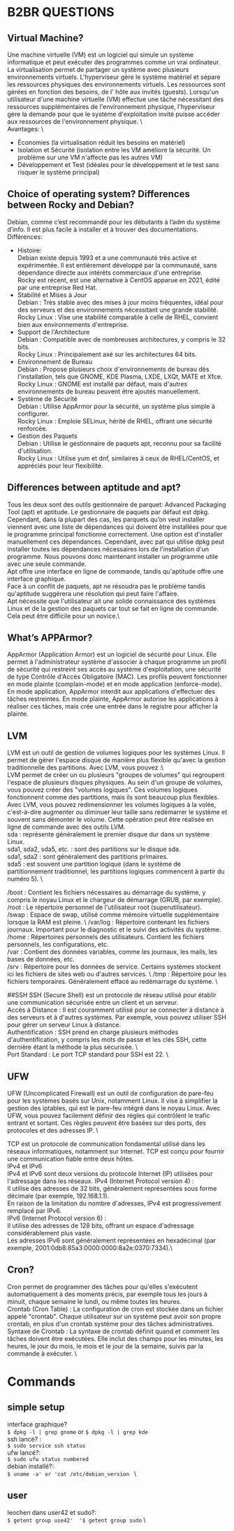 # B2BR QUESTIONS

## Virtual Machine? 
Une machine virtuelle (VM) est un logiciel qui simule un système informatique et peut exécuter des programmes comme un vrai ordinateur.
La virtualisation permet de partager un système avec plusieurs environnements virtuels. L'hyperviseur gère le système matériel et sépare les ressources physiques des environnements virtuels. Les ressources sont gérées en fonction des besoins, de l' hôte aux invités (guests). Lorsqu'un utilisateur d'une machine virtuelle (VM) effectue une tâche nécessitant des ressources supplémentaires de l'environnement physique, l'hyperviseur gère la demande pour que le système d'exploitation invité puisse accéder aux ressources de l'environnement physique. \  
Avantages:  \
- Économies (la virtualisation réduit les besoins en matériel)
- Isolation et Sécurité (isolation entre les VM améliore la sécurité. Un problème sur une VM n'affecte pas les autres VM)
- Développement et Test (idéales pour le développement et le test sans risquer le système principal)

## Choice of operating system? Differences between Rocky and Debian?
Debian, comme c’est recommandé pour les débutants à l’adm du système d’info. Il est plus facile à installer et à trouver des documentations.
Différences:  
- Histoire:\
Debian existe depuis 1993 et a une communauté très active et expérimentée. Il est entièrement développé par la communauté, sans dépendance directe aux intérêts commerciaux d'une entreprise.  
Rocky est récent, est une alternative à CentOS apparue en 2021, édité par une entreprise Red Hat.   
- Stabilité et Mises à Jour\
Debian : Très stable avec des mises à jour moins fréquentes, idéal pour des serveurs et des environnements nécessitant une grande stabilité.  
Rocky Linux : Vise une stabilité comparable à celle de RHEL, convient bien aux environnements d'entreprise.  
- Support de l'Architecture\
Debian : Compatible avec de nombreuses architectures, y compris le 32 bits.  
Rocky Linux : Principalement axé sur les architectures 64 bits.
- Environnement de Bureau\
Debian : Propose plusieurs choix d'environnements de bureau dès l'installation, tels que GNOME, KDE Plasma, LXDE, LXQt, MATE et Xfce.  
Rocky Linux : GNOME est installé par défaut, mais d'autres environnements de bureau peuvent être ajoutés manuellement.  
- Système de Sécurité\
Debian : Utilise AppArmor pour la sécurité, un système plus simple à configurer.  
Rocky Linux : Emploie SELinux, hérité de RHEL, offrant une sécurité renforcée.  
- Gestion des Paquets\
Debian : Utilise le gestionnaire de paquets apt, reconnu pour sa facilité d'utilisation.  
Rocky Linux : Utilise yum et dnf, similaires à ceux de RHEL/CentOS, et appréciés pour leur flexibilité.

## Differences between aptitude and apt? 
Tous les deux sont des outils gestionnaire de parquet: Advanced Packaging Tool (apt) et aptitude. Le gestionnaire de paquets par défaut est dpkg.  Cependant, dans la plupart des cas, les parquets qu’on veut installer viennent avec une liste de dépendances qui doivent être installées pour que le programme principal fonctionne correctement. Une option est d'installer manuellement ces dépendances. Cependant, avec pat qui utilise dpkg peut installer toutes les dépendances nécessaires lors de l'installation d'un programme. Nous pouvons donc maintenant installer un programme utile avec une seule commande.\
Apt offre une interface en ligne de commande, tandis qu'aptitude offre une interface graphique.  \
Face à un conflit de paquets, apt ne résoudra pas le problème tandis qu'aptitude suggérera une résolution qui peut faire l'affaire.  
​Apt nécessite que l'utilisateur ait une solide connaissance des systèmes Linux et de la gestion des paquets car tout se fait en ligne de commande. Cela peut être difficile pour un novice.\

## What’s APPArmor?
AppArmor (Application Armor) est un logiciel de sécurité pour Linux. Elle permet à l'administrateur système d'associer à chaque programme un profil de sécurité qui restreint ses accès au système d'exploitation, une sécurité de type Contrôle d'Accès Obligatoire (MAC).  Les profils peuvent fonctionner en mode plainte (complain-mode) et en mode application (enforce-mode). En mode application, AppArmor interdit aux applications d'effectuer des tâches restreintes. En mode plainte, AppArmor autorise les applications à réaliser ces tâches, mais crée une entrée dans le registre pour afficher la plainte.   

## LVM
LVM est un outil de gestion de volumes logiques pour les systèmes Linux. Il permet de gérer l'espace disque de manière plus flexible qu'avec la gestion traditionnelle des partitions. Avec LVM, vous pouvez :\  
LVM permet de créer un ou plusieurs "groupes de volumes" qui regroupent l'espace de plusieurs disques physiques.
Au sein d'un groupe de volumes, vous pouvez créer des "volumes logiques". Ces volumes logiques fonctionnent comme des partitions, mais ils sont beaucoup plus flexibles.  \
Avec LVM, vous pouvez redimensionner les volumes logiques à la volée, c'est-à-dire augmenter ou diminuer leur taille sans redémarrer le système et souvent sans démonter le volume. Cette opération peut être réalisée en ligne de commande avec des outils LVM.  \
sda : représente généralement le premier disque dur dans un système Linux.   \
sda1, sda2, sda5, etc. : sont des partitions sur le disque sda.   \
sda1, sda2 : sont généralement des partitions primaires.   \
sda5 : est souvent une partition logique (dans le système de partitionnement traditionnel, les partitions logiques commencent à partir du numéro 5).  \

/boot : Contient les fichiers nécessaires au démarrage du système, y compris le noyau Linux et le chargeur de démarrage (GRUB, par exemple).\
/root : Le répertoire personnel de l'utilisateur root (superutilisateur).  \
/swap : Espace de swap, utilisé comme mémoire virtuelle supplémentaire lorsque la RAM est pleine. \ 
/var/log : Répertoire contenant les fichiers journaux. Important pour le diagnostic et le suivi des activités du système.  \
/home : Répertoires personnels des utilisateurs. Contient les fichiers personnels, les configurations, etc.  \
/var : Contient des données variables, comme les journaux, les mails, les bases de données, etc.  \
/srv : Répertoire pour les données de service. Certains systèmes stockent ici les fichiers de sites web ou d'autres services. \ 
/tmp : Répertoire pour les fichiers temporaires. Généralement effacé au redémarrage du système.  \

##SSH
SSH (Secure Shell) est un protocole de réseau utilisé pour établir une communication sécurisée entre un client et un serveur.\
Accès à Distance : Il est couramment utilisé pour se connecter à distance à des serveurs et à d'autres systèmes. Par exemple, vous pouvez utiliser SSH pour gérer un serveur Linux à distance.  \
Authentification : SSH prend en charge plusieurs méthodes d'authentification, y compris les mots de passe et les clés SSH, cette dernière étant la méthode la plus sécurisée. \  
Port Standard : Le port TCP standard pour SSH est 22. \

## UFW
UFW (Uncomplicated Firewall) est un outil de configuration de pare-feu pour les systèmes basés sur Unix, notamment Linux. Il vise à simplifier la gestion des iptables, qui est le pare-feu intégré dans le noyau Linux. Avec UFW, vous pouvez facilement définir des règles qui contrôlent le trafic entrant et sortant. Ces règles peuvent être basées sur des ports, des protocoles et des adresses IP.  \

TCP est un protocole de communication fondamental utilisé dans les réseaux informatiques, notamment sur Internet. TCP est conçu pour fournir une communication fiable entre deux hôtes.   \
IPv4 et IPv6  \
IPv4 et IPv6 sont deux versions du protocole Internet (IP) utilisées pour l'adressage dans les réseaux. 
IPv4 (Internet Protocol version 4) :  \
Il utilise des adresses de 32 bits, généralement représentées sous forme décimale (par exemple, 192.168.1.1).\
En raison de la limitation du nombre d'adresses, IPv4 est progressivement remplacé par IPv6.\
IPv6 (Internet Protocol version 6) :  \
Il utilise des adresses de 128 bits, offrant un espace d'adressage considérablement plus vaste.\
Les adresses IPv6 sont généralement représentées en hexadécimal (par exemple, 2001:0db8:85a3:0000:0000:8a2e:0370:7334).\

## Cron?
Cron permet de programmer des tâches pour qu'elles s'exécutent automatiquement à des moments précis, par exemple tous les jours à minuit, chaque semaine le lundi, ou même toutes les heures.  \
Crontab (Cron Table) : La configuration de cron est stockée dans un fichier appelé "crontab". Chaque utilisateur sur un système peut avoir son propre crontab, en plus d'un crontab système pour des tâches administratives.\
Syntaxe de Crontab : La syntaxe de crontab définit quand et comment les tâches doivent être exécutées. Elle inclut des champs pour les minutes, les heures, le jour du mois, le mois et le jour de la semaine, suivis par la commande à exécuter.  \

# Commands 
## simple setup
interface graphique?  \
`$ dpkg -l | grep gnome`  or `$ dpkg -l | grep kde`  \
ssh lancé? :  \
` $ sudo service ssh status `  \
ufw lancé?:  \
`$ sudo ufw status numbered`  \
debian installé?:  \
`$ uname -a' or 'cat /etc/debian_version `  \

## user
leochen dans user42 et sudo?:  \
`$ getent group use42'  '$ getent group sudo`  \


